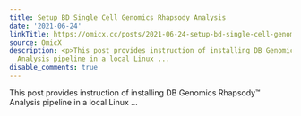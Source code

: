 ```yaml
---
title: Setup BD Single Cell Genomics Rhapsody Analysis
date: '2021-06-24'
linkTitle: https://omicx.cc/posts/2021-06-24-setup-bd-single-cell-genomics-rhapsody-analysis/
source: OmicX
description: <p>This post provides instruction of installing DB Genomics Rhapsody™
  Analysis pipeline in a local Linux ...
disable_comments: true
---
```

<p>This post provides instruction of installing DB Genomics Rhapsody™ Analysis pipeline in a local Linux ...